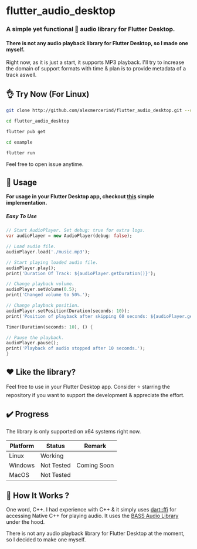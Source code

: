 # flutter_audio_desktop

### A simple yet functional 🎵️ audio library for Flutter Desktop.
#### There is not any audio playback library for Flutter Desktop, so I made one myself.

Right now, as it is just a start, it supports MP3 playback. I'll try to increase the domain of support formats with time & plan is to provide metadata of a track aswell.


## :ok_hand: Try Now (For Linux)


```bash
git clone http://github.com/alexmercerind/flutter_audio_desktop.git --depth=1

cd flutter_audio_desktop

flutter pub get

cd example

flutter run
```

Feel free to open issue anytime.


## :triangular_ruler: Usage

**For usage in your Flutter Desktop app, checkout [this](.example/lib/main.dart) simple implementation.**

##### Easy To Use

```dart
// Start AudioPlayer. Set debug: true for extra logs.
var audioPlayer = new AudioPlayer(debug: false);

// Load audio file.
audioPlayer.load('./music.mp3');

// Start playing loaded audio file.
audioPlayer.play();
print('Duration Of Track: ${audioPlayer.getDuration()}');

// Change playback volume.
audioPlayer.setVolume(0.5);
print('Changed volume to 50%.');

// Change playback position.
audioPlayer.setPosition(Duration(seconds: 10));
print('Position of playback after skipping 60 seconds: ${audioPlayer.getPosition()}');

Timer(Duration(seconds: 10), () {

// Pause the playback.
audioPlayer.pause();
print('Playback of audio stopped after 10 seconds.');
}
```


## :heart: Like the library?

Feel free to use in your Flutter Desktop app. Consider :star: starring the repository if you want to support the development & appreciate the effort.


## :heavy_check_mark: Progress

The library is only supported on x64 systems right now.

|Platform|Status    |Remark     |
|--------|----------|-----------|
|Linux   |Working   |           |
|Windows |Not Tested|Coming Soon|
|MacOS   |Not Tested|           |

## :wrench: How It Works ?

One word, C++. I had experience with C++ & it simply uses [dart::ffi](https://dart.dev/guides/libraries/c-interop) for accessing Native C++ for playing audio. It uses the [BASS Audio Library](http://www.un4seen.com) under the hood. 

There is not any audio playback library for Flutter Desktop at the moment, so I decided to make one myself.
